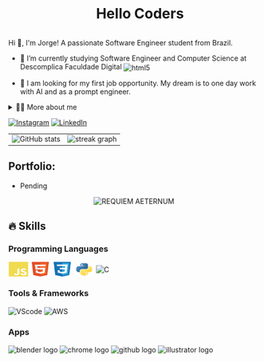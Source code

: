 <div id="user-content-toc">
  <ul align="center">
    <summary><h1 style="display: inline-block">Hello Coders</h1></summary>
  </ul>
</div>

<p>
  Hi 👋, I'm Jorge! A passionate Software Engineer student from Brazil.

- 🌱 I’m currently studying Software Engineer and Computer Science at Descomplica Faculdade Digital <img align="center" alt="html5" src="https://theme.zdassets.com/theme_assets/147534/cf3e550bb9f168d26d91ee0ed5dc8e11e62dc74d.png" width="20" height="20"/>

- 🔭 I am looking for my first job opportunity. My dream is to one day work with AI and as a prompt engineer.
</p>
<!-- Dropdown -->
<details>
  <summary>👨‍💻 More about me</summary>

  - 💬 I am 19 years old, currently living in Brazil. I have fluency in English and have been studying for the past few months. As my first job outside the area, I worked in a commercial sector that gave me and developed important skills such as creativity, communication, marketing, analytical capability, community and social media management.

  - ⚡I like writing poems, whether in moments of intense creativity or out of pure curiosity.! I believe that our personal interests contribute to a more refined perception of things and problem-solving. \o/
</details>

<!-- Links -->
[![Instagram](https://img.shields.io/badge/Instagram-E4405F?style=for-the-badge&logo=instagram&logoColor=white)](https://www.instagram.com/cxrpse.py/)
[![LinkedIn](https://img.shields.io/badge/LinkedIn-0077B5?style=for-the-badge&logo=linkedin&logoColor=white)](https://www.linkedin.com/in/mesquitaforall/)

<!-- GithubStats -->
<table align="center">
  <tr>
    <td><img src="https://github-readme-stats.vercel.app/api?username=Rxmainless&show_icons=true&theme=gotham" height="220" alt="GitHub stats" /></td>
    <td><img src="https://streak-stats.demolab.com?user=Rxmainless&locale=en&mode=daily&theme=dark&hide_border=false&border_radius=5&order=3" height="220" alt="streak graph" /></td>
  </tr>
</table>

<!-- Portfolio -->
## Portfolio:
- Pending

<!-- GIF -->
<p align="center">
  <img src="https://i.pinimg.com/originals/8d/44/28/8d44285958161178e861f78d655ce22d.gif" alt="REQUIEM AETERNUM">
</p>



## 🔥 Skills
<!-- Skills: Programming Languages -->
<div style="flex-basis: 48%;">
  <h3>Programming Languages</h3>
  <img align="center" alt="Js" height="30" width="40" src="https://raw.githubusercontent.com/devicons/devicon/master/icons/javascript/javascript-plain.svg">
  <img align="center" alt="HTML" height="30" width="40" src="https://raw.githubusercontent.com/devicons/devicon/master/icons/html5/html5-original.svg">
  <img align="center" alt="CSS" height="30" width="40" src="https://raw.githubusercontent.com/devicons/devicon/master/icons/css3/css3-original.svg">
  <img align="center" alt="Python" height="30" width="40" src="https://raw.githubusercontent.com/devicons/devicon/master/icons/python/python-original.svg">
  <img align="center" alt="C" height="30" width="40" src="https://cdn.jsdelivr.net/gh/devicons/devicon/icons/c/c-original.svg">
</div>
  
<!-- Skills: Tools & Frameworks -->
<div style="flex-basis: 48%;">
  <h3>Tools & Frameworks</h3>
  <img align="center" alt="VScode" height="30" width="40" src="https://cdn.jsdelivr.net/gh/devicons/devicon/icons/vscode/vscode-original.svg">
  <img align="center" alt="AWS" height="30" width="40" src="https://cdn.jsdelivr.net/gh/devicons/devicon/icons/amazonwebservices/amazonwebservices-original.svg">
</div>

###
<div style="flex-basis: 48%;">  
  <h3>Apps</h3>
  <img src="https://cdn.jsdelivr.net/gh/devicons/devicon/icons/blender/blender-original.svg" height="40" alt="blender logo"  />
  <img src="https://cdn.jsdelivr.net/gh/devicons/devicon/icons/chrome/chrome-original.svg" height="40" alt="chrome logo"  />
  <img src="https://cdn.jsdelivr.net/gh/devicons/devicon/icons/github/github-original.svg" height="40" alt="github logo"  />
  <img src="https://cdn.jsdelivr.net/gh/devicons/devicon/icons/illustrator/illustrator-plain.svg" height="40" alt="illustrator logo"  />
</div>
